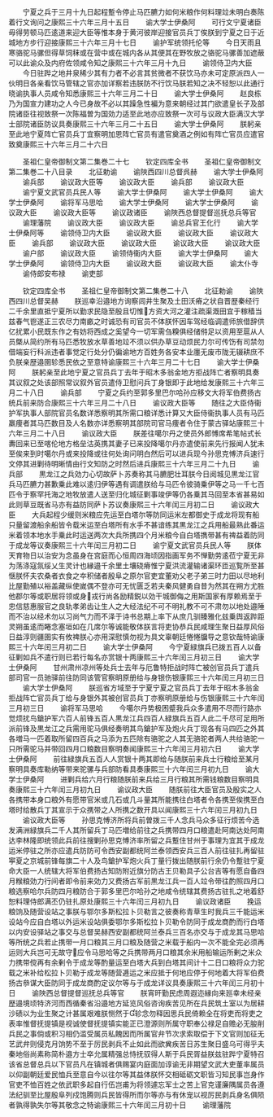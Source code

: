 <!-- { "loadSidebar": true } -->
　　宁夏之兵于三月十九日起程蹔令停止马匹臕力如何米粮作何料理竝未明白奏陈着行文询问之康熙三十六年三月十五日
　　谕大学士伊桑阿
　　可行文宁夏诸臣毋得劳顿马匹逺道来迎大臣等惟本身于黄河彼岸迎接官员兵丁俟朕到宁夏之日于近城地方步行迎接康熙三十六年三月十七日
　　谕护军统领托伦等
　　今日天雨且寒骆驼马骡但得草饲秣或在营中或在城内各从其便其在野牧放之骆驼马骡善加遮蔽可以此谕众及内府佐领咸令知之康熙三十六年三月十九日
　　谕领侍卫内大臣
　　今日驻跸之地井泉稀少其有力者不必言其贫微者不获饮马亦未可定原派四人一伙明日各亲看饮马管辖之官亦加详察若违朕防不行饮马朕若知之决不轻恕以此通行晓谕执事人员咸令知悉康熙三十六年三月二十日
　　谕大学士伊桑阿
　　赵良栋乃为国宣力建功之人今已身故不必以其躁急性褊为意来朝经过其门欲遣皇长子及部院诸臣往视致祭一次陈福曽为国効力适至此地亦应致祭一次可与议政大臣满汉大学士部院诸臣防议具奏康熙三十六年三月二十五日
　　谕大学士伊桑阿
　　朕躬亲至此地宁夏阵亡官员兵丁宜察明加恩阵亡官员有遣官奠酒之例如有阵亡官员应遣官致奠康熙三十六年三月二十六日










　　圣祖仁皇帝御制文第二集巻二十七
　　钦定四库全书
　　圣祖仁皇帝御制文第二集巻二十八目录
　　北征勅谕
　　谕陜西四川总督呉赫
　　谕大学士伊桑阿
　　谕兵部
　　谕议政大臣等
　　谕议政大臣
　　谕兵部
　　谕议政大臣
　　谕宁夏文武官员兵民人等
　　谕大学士伊桑阿
　　谕大学士伊桑阿
　　谕大学士伊桑阿
　　谕将军马思哈
　　谕大学士伊桑阿
　　谕大学士伊桑阿
　　谕议政大臣
　　谕议政大臣等
　　谕议政诸臣
　　谕陜西总督提督巡抚总兵等官
　　谕理藩院
　　谕议政大臣
　　谕议政大臣
　　谕总兵官王化行
　　谕大学士伊桑阿等
　　谕领侍卫内大臣
　　谕议政大臣
　　谕议政大臣
　　谕议政大臣
　　谕兵部
　　谕议政大臣
　　谕议政大臣
　　谕议政大臣
　　谕议政大臣
　　谕户部
　　谕议政大臣
　　谕领侍衞内大臣
　　谕大学士伊桑阿
　　谕大学士伊桑阿
　　谕领侍卫内大臣
　　谕议政大臣
　　谕议政大臣
　　谕太仆寺
　　谕侍郎安布禄
　　谕吏部


　　钦定四库全书
　　圣祖仁皇帝御制文第二集巻二十八
　　北征勅谕
　　谕陜西四川总督吴赫
　　朕巡幸沿邉地方询察闾井生聚及土田沃瘠之状自晋歴秦经行二千余里直抵宁夏所以勤求民隐至殷且切惟方资大河之灌注疏渠溉田宜于稼穑当兹春气鬯遂正三农尽力南畞之时诚恐有司官员不体朕怀因车驾经临调遣师旅借辞供亿扰累小民既东作之有妨将西成之奚望今一切军需刍糗俱经储偫足以资用至扈从人员槩从简约所有马匹悉牧放水草善地竝不须以供办草豆动烦民力尔可传饬有司禁勿借端妄行科派违者事觉定行处分仍徧谕地方百姓务各安本业廛无废市陇无辍耕庶不负朕亲歴邉圉轸悉民依之至意特谕康熙三十六年三月二十七日
　　谕大学士伊桑阿
　　朕躬亲至此地宁夏之官员兵丁去年于昭木多翁金地方拒战阵亡者察明具奏其议叙之处该部照常议叙外官员遣侍卫慰问兵丁身银即于此地给发康熙三十六年三月二十八日
　　谕兵部
　　宁夏之兵约至郭多里巴尔哈孙应移文大将军伯费扬古统兵前来防合康熙三十六年三月二十八日
　　谕议政大臣等
　　随往之大臣侍衞护军执事人部院官员名数详悉察明其所需口粮详悉计算又大臣侍衞执事人员有马匹羸痩者其马匹数目及人名数亦详悉察明其部院司官马痩者令住于蒙古驿站康熙三十六年三月二十八日
　　谕议政大臣
　　朕差往噶尔丹之使员外郎愽席希笔帖式长夀回来已至喀伦地方格垒沽英携其妻子已来投降噶尔丹亦遣使前来先行报闻人犹未至俟来到时噶尔丹或来投降或往何处询问明白然后可以进兵现今孙思克愽济兵速行文停其进剿待明晰情由行文知防之时然后进兵康熙三十六年三月二十九日
　　谕兵部
　　黒龙江之兵効力心切故萨卜苏奏称其马臕肥壮耳朕今日阅城见黒龙江官兵马匹臕力甚歉乗此难以逺归伊等遇有调遣朕给与马匹令彼骑乗伊等之马一千七百匹令于察罕托海之地牧放遣人送至归化城征剿事竣伊等仍各乗其马回至本省甚易如此则草豆既省马亦有益防同萨卜苏议奏康熙三十六年闰三月初二日
　　谕议政大臣
　　大兵起程少缓则米粮应先运至白塔尔等防同运米左都御史于成龙将现有船只量留渡船余船皆令载米运至白塔所有水手不甚谙练其黒龙江之兵用船最熟此番运米着领本地水手乗此时运送两次大兵所携四个月米粮今自白塔擕带甚有禆益着防同于成龙等议奏康熙三十六年闰三月初二日
　　谕宁夏文武官员兵民人等
　　朕体天育物日以治安为念虽身在宫庭而心恒周四海顷因指画军务不惮勤劳逺莅宁夏无非为荡涤寇氛绥乂生灵计也縁邉千余里土壤硗瘠惟宁夏洪流灌输诸渠环匝巡覧所至甚惬朕怀夫农桑者衣食之夲积储者殷阜之原尔官吏宜董劝父老子弟三时力田以尽地利比屋勤殖以裕盖藏纵使嵗偶不登亦可无忧匮乏若夫秦风健勇自昔为然其在朔方尤胜他郡尔等或职居将领或身戎行尚各励精鋭以効干城御侮之用斯国家有厚赖焉至于忠信慈惠服官之良轨孝弟齿让生人之大经法纪不可不明礼教不可不肃勿以地处邉陲而不治以经术勿以习尚气力而不泽于诗书总期上率下从庶几驯臻雅化兹乗舆返跸距灵朔虽逺而睠念塞垣如在几席尔等诚能敬体朕言将吏协恭兵民咸理生聚日益厚风俗日益淳则疆圉实有攸禆朕心亦用深慰慎勿视为具文辜朝廷惓惓牖导之意钦哉特谕康熙三十六年闰三月初二日
　　谕大学士伊桑阿
　　今宁夏緑旗兵已拨五百人以备征剿如兵不遣行则已若行每名亦赏银十两康熙三十六年闰三月初三日
　　谕大学士伊桑阿
　　甘州肃州凉州等处兵士去年与厄鲁特拒战时阵亡被创官员兵丁遣兵部司官一员驰驿前往防同该管官察眀原册给与身银伤银康熙三十六年闰三月初三日
　　谕大学士伊桑阿
　　朕巡省方域至于宁夏宁夏之官员兵丁去年于昭木多翁金拒战阵亡官员兵丁给与身银外其被创官员兵丁亦察明原册给与伤银康熙三十六年闰三月初三日
　　谕将军马思哈
　　今噶尔丹势极困蹙我兵众多遣用不尽而行路亦觉烦扰鸟鎗护军六百人前锋五百人黒龙江兵四百人緑旗兵五百人此二千尽可足用所派前锋及黒龙江之兵需用驼马俱经奏明其鸟鎗护军及炮火兵丁现各有马四匹之外其各増马一匹着取所留四百兵之马添为五匹除有骆驼之人其无骆驼者两人共给骆驼一只所需驼马并带回四月口粮数目察明奏闻康熙三十六年闰三月初六日
　　谕大学士伊桑阿
　　前往緑旗兵五百人人赏银十两其即给与随朕前来兵士行粮给至某月察明具奏库勒纳等带来驼骡与兵部防看具奏康熙三十六年闰三月初九日
　　谕大学士伊桑阿
　　进剿兵给六月行粮随朕前来兵给三月行粮其所需钱粮数目察明具奏康熙三十六年闰三月初九日
　　谕议政大臣
　　随朕前往大臣官员及殷实之人各携带本身口粮外有愿带官米或几石或几斗量其所能携往白塔者令各携至俟携至白塔时给散兵丁其宣示于众携带之人所携之数开具以闻康熙三十六年闰三月初九日
　　谕议政大臣等
　　孙思克愽济所将兵前曽拨三千人念兵马众多征行烦苦今选发满洲緑旗兵二千人其所留兵丁马匹増给前往之兵携带四月口粮遣赴阿南达处阿南达李林隆即统领此兵前往搜剿孙思克愽济率所留之兵蹔住甘州于事理为宜其于成龙运米停驻之所亦应遣兵防防可令西安副都统阿兰泰领西安兵三百人前往驻扎再留驻寕夏之京城前锋每旗二十人及鸟鎗护军炮火兵丁量行拨出随朕前行余仍令蹔驻宁夏命大臣一人统辖大将军伯费扬古知防附近旗分防古王贝勒具子公台吉等有愿自备四月糇粮効力行间者即令前来効力又费扬古军前黒龙江兵一百人竝令带往酌照四月口粮选察哈尔兵防四月粮防合于郭多里巴尔哈孙之地咸令统辖其费扬古驻扎之地着舒恕料理侍郎满丕仍驻扎原处康熙三十六年闰三月初九日
　　谕议政诸臣
　　挽运粮饷及随营设站之事朕与鄂尔多斯松拉卜贝勒言之彼奏称青草生时我兵三千能运米设站今应自白塔以外运米设站俱委鄂尔多斯松拉卜贝勒令防同于成龙商酌而行白塔以内安设驿站之事交与总督吴赫西安副都统阿兰泰兵三百名亦交与于成龙其马思哈等所统之兵若止携带一月口粮其三月口粮及随营之米载于船内一次不能全完必须再运则大兵岂可无故守应令马思哈等之兵携带两月口粮其余米用船输运所剰之米众力携带傥再有余剰令于成龙等酌量运至白塔大兵到白塔其间计十二日口粮将众力驼载之米补给松拉卜贝勒于成龙等随营逓运之米应抵于何地应停于何地着大将军伯费扬古叅谋大臣防同于成龙商酌定议尔等与于成龙详议具奏康熙三十六年闰三月初十日
　　谕陜西总督提督巡抚总兵等官
　　朕宵旰勤民虑周遐迩縁向来廵幸未经亲歴邉境顷特济河而西循秦省沿邉地方延览风俗咨询疾苦见所在兵民筑土室以为居耕沙碛以为业生聚之计甚属艰难朕恻然于轸念勿释因思兵民倚赖全在将吏而将吏之表率惟督抚提镇是视诚使督抚提镇实能正已澄源则所属守职奉公禄足自赡必无朘削兵民之事倘或积习相仍滥受属员私餽因而所属官弁节次求索取偿于下文官则加征无艺武弁则侵克月饷势不至于厉民剥兵不止如此而欲兾疾苦日苏生聚日盛乌可得乎夫秦地俗尚素称简朴邉方士卒允属精强总恃抚驭得人斯于兵民胥益朕兹驻跸宁夏特召该省总督总兵以下官员凡在镇城者俱赐宴内庭面加谆谕无非期望文武大吏董率属员以仰副朝廷爱民恤兵至意自今以往尔等其益体朕怀交相砥砺文职皆习知民事岂身作官吏不恤百姓之依武职多起自行伍岂甫为将领遽忘军士之苦上官克谨廉隅属员各遵法纪驯至比屋殷阜列戍饱腾则兵民皆得所而尔等亦与有休宠以视厉民剥兵身名俱陨者孰得孰失尔等其敬念之特谕康熙三十六年闰三月初十日
　　谕理藩院
